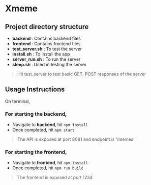 # Xmeme
## Project directory structure
- **backend** : Contains backend files 
- **frontend** : Contains frontend files
- **test_server.sh** : To test the server
- **install.sh** : To install the app
- **server_run.sh** : To run the server
- **sleep.sh** : Used in testing the server
> Hit test_server to test basic GET, POST responses of the server
## Usage Instructions
On terminal,
### For starting the backend,
- Navigate to **backend**, hit ```npm install```
- Once completed, hit ```npm start```
> The API is exposed at port 8081 and endpoint is '/memes'
### For starting the frontend,
- Navigate to **frontend**, hit ```npm install```
- Once completed, hit ```npm run build```
> The frontend is exposed at port 1234